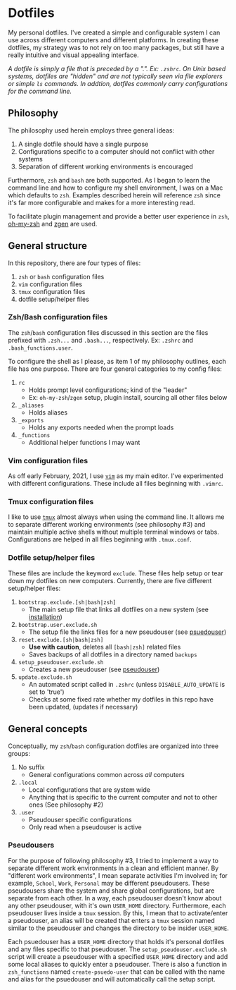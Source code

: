 # Dotfiles

My personal dotfiles. I've created a simple and configurable system I can use across different computers and different platforms. In creating these dotfiles, my strategy was to not rely on too many packages, but still have a really intuitive and visual appealing interface.

_A dotfile is simply a file that is preceded by a ".". Ex: `.zshrc`. On Unix based systems, dotfiles are "hidden" and are not typically seen via file explorers or simple `ls` commands. In addtion, dotfiles commonly carry configurations for the command line._

## Philosophy

The philosophy used herein employs three general ideas:

1. A single dotfile should have a single purpose
2. Configurations specific to a computer should not conflict with other systems
3. Separation of different working environments is encouraged

Furthermore, `zsh` and `bash` are both supported. As I began to learn the command line and how to configure my shell environment, I was on a Mac which defaults to `zsh`. Examples described herein will reference `zsh` since it's far more configurable and makes for a more interesting read.

To facilitate plugin management and provide a better user experience in `zsh`, [oh-my-zsh](https://ohmyz.sh/) and [zgen](https://github.com/tarjoilija/zgen) are used.

## General structure

In this repository, there are four types of files:

1. `zsh` or `bash` configuration files
2. `vim` configuration files
3. `tmux` configuration files
4. dotfile setup/helper files

### Zsh/Bash configuration files

The `zsh`/`bash` configuration files discussed in this section are the files prefixed with `.zsh...` and `.bash...`, respectively. Ex: `.zshrc` and `.bash_functions.user`.

To configure the shell as I please, as item 1 of my philosophy outlines, each file has one purpose. There are four general categories to my config files:

1. `rc`
   - Holds prompt level configurations; kind of the "leader"
   - Ex: `oh-my-zsh`/`zgen` setup, plugin install, sourcing all other files below
2. `_aliases`
   - Holds aliases
3. `_exports`
   - Holds any exports needed when the prompt loads
4. `_functions`
   - Additional helper functions I may want

### Vim configuration files

As off early February, 2021, I use [`vim`](https://www.vim.org/) as my main editor. I've experimented with different configurations. These include all files beginning with `.vimrc`.

### Tmux configuration files

I like to use [`tmux`](https://github.com/tmux/tmux/wiki) almost always when using the command line. It allows me to separate different working environments (see philosophy #3) and maintain multiple active shells without multiple terminal windows or tabs. Configurations are helped in all files beginning with `.tmux.conf`.

### Dotfile setup/helper files

These files are include the keyword `exclude`. These files help setup or tear down my dotfiles on new computers. Currently, there are five different setup/helper files:

1. `bootstrap.exclude.[sh|bash|zsh]`
   - The main setup file that links all dotfiles on a new system (see [installation](#installation))
2. `bootstrap.user.exclude.sh`
   - The setup file the links files for a new pseudouser (see [psuedouser](#psuedousers))
3. `reset.exclude.[sh|bash|zsh]`
   - **Use with caution**, deletes all `[bash|zsh]` related files
   - Saves backups of all dotfiles in a directory named `backups`
4. `setup_pseudouser.exclude.sh`
   - Creates a new pseudouser (see [pseudouser](#pseudousers))
5. `update.exclude.sh`
   - An automated script called in `.zshrc` (unless `DISABLE_AUTO_UPDATE` is set to 'true')
   - Checks at some fixed rate whether my dotfiles in this repo have been updated, (updates if necessary)

## General concepts

Conceptually, my `zsh`/`bash` configuration dotfiles are organized into three groups:

1. No suffix
   - General configurations common across _all_ computers
2. `.local`
   - Local configurations that are system wide
   - Anything that is specific to the current computer and not to other ones (See philosophy #2)
3. `.user`
   - Pseudouser specific configurations
   - Only read when a pseudouser is active

### Pseudousers

For the purpose of following philosophy #3, I tried to implement a way to separate different work environments in a clean and efficient manner. By "different work environments", I mean separate activities I'm involved in; for example, `School`, `Work`, `Personal` may be different pseudousers. These pseudousers share the system and share global configurations, but are separate from each other. In a way, each pseudouser doesn't know about any other pseudouser, with it's own `USER_HOME` directory. Furthermore, each pseudouser lives inside a `tmux` session. By this, I mean that to activate/enter a pseudouser, an alias will be created that enters a `tmux` session named similar to the pseudouser and changes the directory to be insider `USER_HOME`.

Each psuedouser has a `USER_HOME` directory that holds it's personal dotfiles and any files specific to that pseudouser. The `setup_pseudouser.exclude.sh` script will create a pseudouser with a specified `USER_HOME` directory and add some local aliases to quickly enter a pseudouser. There is also a function in `zsh_functions` named `create-psuedo-user` that can be called with the name and alias for the psuedouser and will automatically call the setup script.
